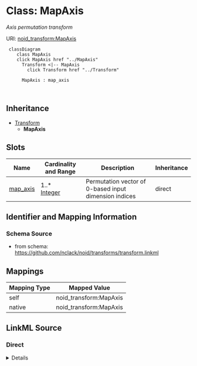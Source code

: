 

# Class: MapAxis 


_Axis permutation transform_





URI: [noid_transform:MapAxis](https://github.com/nclack/noid/transforms/transform/MapAxis)






```mermaid
 classDiagram
    class MapAxis
    click MapAxis href "../MapAxis"
      Transform <|-- MapAxis
        click Transform href "../Transform"
      
      MapAxis : map_axis
        
      
```





## Inheritance
* [Transform](Transform.md)
    * **MapAxis**



## Slots

| Name | Cardinality and Range | Description | Inheritance |
| ---  | --- | --- | --- |
| [map_axis](map_axis.md) | 1..* <br/> [Integer](Integer.md) | Permutation vector of 0-based input dimension indices | direct |









## Identifier and Mapping Information







### Schema Source


* from schema: https://github.com/nclack/noid/transforms/transform.linkml




## Mappings

| Mapping Type | Mapped Value |
| ---  | ---  |
| self | noid_transform:MapAxis |
| native | noid_transform:MapAxis |







## LinkML Source

<!-- TODO: investigate https://stackoverflow.com/questions/37606292/how-to-create-tabbed-code-blocks-in-mkdocs-or-sphinx -->

### Direct

<details>
```yaml
name: MapAxis
description: Axis permutation transform
from_schema: https://github.com/nclack/noid/transforms/transform.linkml
is_a: Transform
attributes:
  map-axis:
    name: map-axis
    description: Permutation vector of 0-based input dimension indices. Array length
      equals number of output dimensions. Each value specifies which input dimension
      maps to the corresponding output dimension.
    from_schema: https://github.com/nclack/noid/transforms/transform.linkml
    rank: 1000
    list_elements_ordered: true
    domain_of:
    - MapAxis
    range: integer
    required: true
    multivalued: true
    minimum_value: 0

```
</details>

### Induced

<details>
```yaml
name: MapAxis
description: Axis permutation transform
from_schema: https://github.com/nclack/noid/transforms/transform.linkml
is_a: Transform
attributes:
  map-axis:
    name: map-axis
    description: Permutation vector of 0-based input dimension indices. Array length
      equals number of output dimensions. Each value specifies which input dimension
      maps to the corresponding output dimension.
    from_schema: https://github.com/nclack/noid/transforms/transform.linkml
    rank: 1000
    list_elements_ordered: true
    alias: map_axis
    owner: MapAxis
    domain_of:
    - MapAxis
    range: integer
    required: true
    multivalued: true
    minimum_value: 0

```
</details>